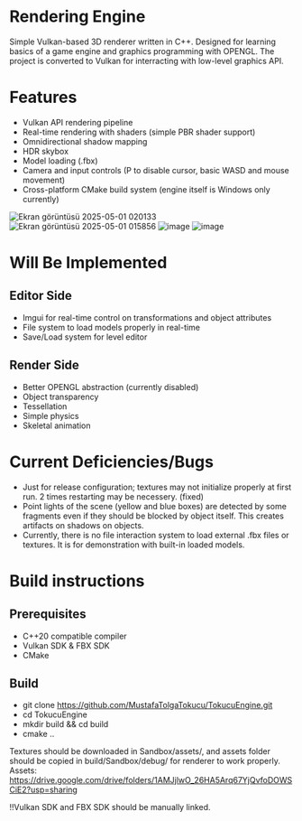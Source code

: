 # Rendering Engine

Simple Vulkan-based 3D renderer written in C++. Designed for learning basics of a game engine and graphics programming with OPENGL. The project is converted to Vulkan for interracting with low-level graphics API.

# Features

- Vulkan API rendering pipeline
- Real-time rendering with shaders (simple PBR shader support)
- Omnidirectional shadow mapping
- HDR skybox
- Model loading (.fbx)
- Camera and input controls (P to disable cursor, basic WASD and mouse movement)
- Cross-platform CMake build system (engine itself is Windows only currently)
  
![Ekran görüntüsü 2025-05-01 020133](https://github.com/user-attachments/assets/d87f63f5-6ba1-4f08-9a0c-fdde3606d911)
![Ekran görüntüsü 2025-05-01 015856](https://github.com/user-attachments/assets/16e2610f-c1ab-4023-961a-944ce59f4a34)
![image](https://github.com/user-attachments/assets/86d1cec9-028d-4db5-bbec-ad38451e7b11)
![image](https://github.com/user-attachments/assets/1d33547b-8b79-4726-ac1e-a5b635d3b1de)

# Will Be Implemented

## Editor Side
- Imgui for real-time control on transformations and object attributes 
- File system to load models properly in real-time
- Save/Load system for level editor

## Render Side
- Better OPENGL abstraction (currently disabled)
- Object transparency
- Tessellation
- Simple physics 
- Skeletal animation

# Current Deficiencies/Bugs

- Just for release configuration; textures may not initialize properly at first run. 2 times restarting may be necessery. (fixed)
- Point lights of the scene (yellow and blue boxes) are detected by some fragments even if they should be blocked by object itself. This creates artifacts on shadows on objects.
- Currently, there is no file interaction system to load external .fbx files or textures. It is for demonstration with built-in loaded models.

# Build instructions
## Prerequisites
- C++20 compatible compiler
- Vulkan SDK & FBX SDK
- CMake
  
## Build
- git clone https://github.com/MustafaTolgaTokucu/TokucuEngine.git
- cd TokucuEngine
- mkdir build && cd build
- cmake ..

Textures should be downloaded in Sandbox/assets/, and assets folder should be copied in build/Sandbox/debug/ for renderer to work properly.
Assets: https://drive.google.com/drive/folders/1AMJjlwO_26HA5Arq67YjQvfoDOWSCiE2?usp=sharing

!!Vulkan SDK and FBX SDK should be manually linked. 




